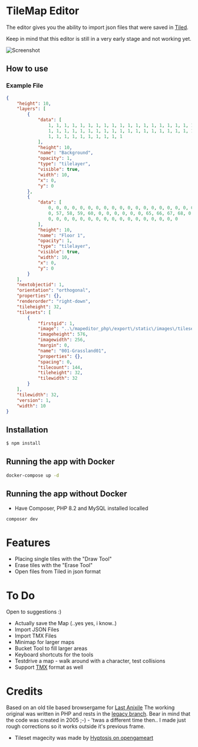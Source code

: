 # TileMap Editor

The editor gives you the ability to import json files that were saved in [Tiled](https://github.com/bjorn/tiled).

Keep in mind that this editor is still in a very early stage and not working yet.

![Screenshot](http://i.imgur.com/qwZRKFz.jpg?raw)

## How to use

### Example File

```json
{
    "height": 10,
    "layers": [
        {
            "data": [
                1, 1, 1, 1, 1, 1, 1, 1, 1, 1, 1, 1, 1, 1, 1, 1, 1, 1, 1, 1, 1, 1, 1, 1, 1, 1, 1, 1, 1, 1, 1, 1, 1, 1, 1, 1, 1, 1, 1, 1, 1, 1, 1, 1, 1,
                1, 1, 1, 1, 1, 1, 1, 1, 1, 1, 1, 1, 1, 1, 1, 1, 1, 1, 1, 1, 1, 1, 1, 1, 1, 1, 1, 1, 1, 1, 1, 1, 1, 1, 1, 1, 1, 1, 1, 1, 1, 1, 1, 1, 1,
                1, 1, 1, 1, 1, 1, 1, 1, 1, 1
            ],
            "height": 10,
            "name": "Background",
            "opacity": 1,
            "type": "tilelayer",
            "visible": true,
            "width": 10,
            "x": 0,
            "y": 0
        },
        {
            "data": [
                0, 0, 0, 0, 0, 0, 0, 0, 0, 0, 0, 0, 0, 0, 0, 0, 0, 0, 0, 0, 0, 0, 0, 41, 42, 43, 44, 0, 0, 0, 0, 0, 0, 49, 50, 51, 52, 0, 0, 0, 0, 0,
                0, 57, 58, 59, 60, 0, 0, 0, 0, 0, 0, 65, 66, 67, 68, 0, 0, 0, 0, 0, 0, 73, 74, 75, 76, 0, 0, 0, 0, 0, 0, 0, 0, 0, 0, 0, 0, 0, 0, 0, 0,
                0, 0, 0, 0, 0, 0, 0, 0, 0, 0, 0, 0, 0, 0, 0, 0, 0
            ],
            "height": 10,
            "name": "Floor 1",
            "opacity": 1,
            "type": "tilelayer",
            "visible": true,
            "width": 10,
            "x": 0,
            "y": 0
        }
    ],
    "nextobjectid": 1,
    "orientation": "orthogonal",
    "properties": {},
    "renderorder": "right-down",
    "tileheight": 32,
    "tilesets": [
        {
            "firstgid": 1,
            "image": "..\/mapeditor_php\/export\/static\/images\/tilesets\/001-Grassland01.png",
            "imageheight": 576,
            "imagewidth": 256,
            "margin": 0,
            "name": "001-Grassland01",
            "properties": {},
            "spacing": 0,
            "tilecount": 144,
            "tileheight": 32,
            "tilewidth": 32
        }
    ],
    "tilewidth": 32,
    "version": 1,
    "width": 10
}
```

## Installation

```bash
$ npm install
```

## Running the app with Docker

```bash
docker-compose up -d
```

## Running the app without Docker

- Have Composer, PHP 8.2 and MySQL installed localled

```bash
composer dev
```

# Features

- Placing single tiles with the "Draw Tool"
- Erase tiles with the "Erase Tool"
- Open files from Tiled in json format

# To Do

Open to suggestions :)

- Actually save the Map (..yes yes, i know..)
- Import JSON Files
- Import TMX Files
- Minimap for larger maps
- Bucket Tool to fill larger areas
- Keyboard shortcuts for the tools
- Testdrive a map - walk around with a character, test collisions
- Support [TMX](https://github.com/bjorn/tiled/wiki/TMX-Map-Format) format as well

# Credits

Based on an old tile based browsergame for [Last Anixile](http://www.last-anixile.de)
The working original was written in PHP and rests in
the [legacy branch](https://github.com/Macavity/mapeditor/tree/legacy). Bear in mind that the code was created in 2005
;-) - 'twas a different time then.. I made just rough corrections so it works outside it's previous frame.

- Tileset magecity was made by [Hyptosis on opengameart](http://opengameart.org/content/mage-city-arcanos)
